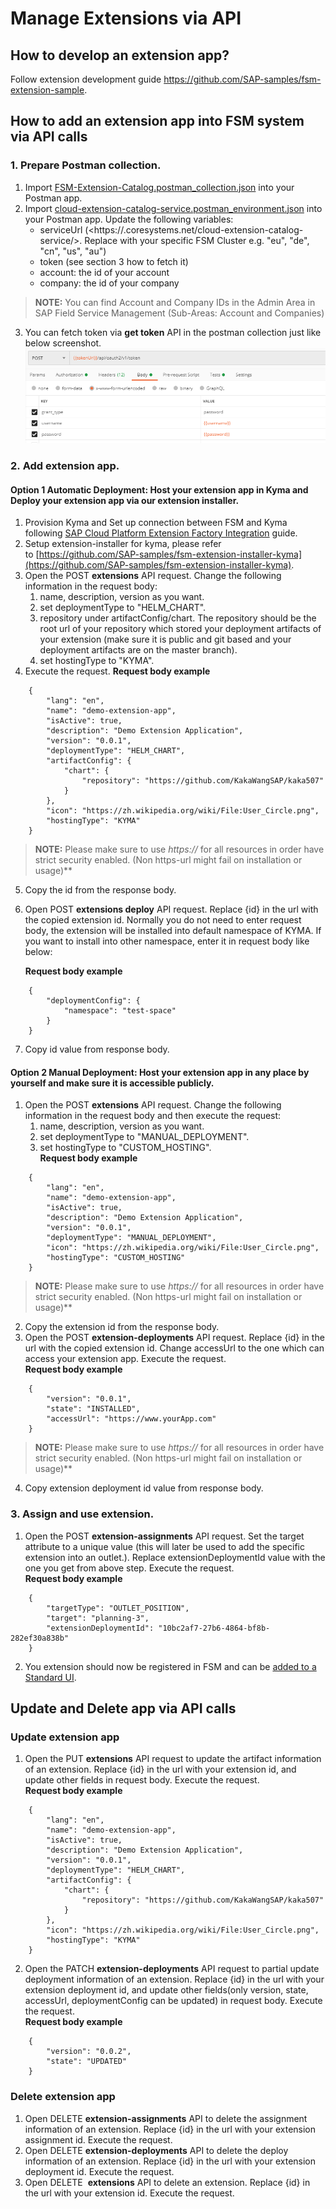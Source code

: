 # Manage Extensions via API
## How to develop an extension app?
Follow extension development guide https://github.com/SAP-samples/fsm-extension-sample.
## How to add an extension app into FSM system via API calls
### 1. Prepare Postman collection.
1. Import [FSM-Extension-Catalog.postman_collection.json](../postman/FSM-Extension-Catalog.postman_collection.json) into your Postman app. 
2. Import [cloud-extension-catalog-service.postman_environment.json](../postman/cloud-extension-catalog-service.postman_environment.json) into your Postman app.  Update the following variables:  
    - serviceUrl (<https://<CLUSTER>.coresystems.net/cloud-extension-catalog-service/>. Replace <CLUSTER> with your specific FSM Cluster e.g. "eu", "de", "cn", "us", "au")
    - token (see section 3 how to fetch it)
    - account: the id of your account
    - company: the id of your company

>**NOTE:** You can find Account and Company IDs in the Admin Area in SAP Field Service Management (Sub-Areas: Account and Companies)

3. You can fetch token via **get token** API in the postman collection just like below screenshot.  
![token](./token.png)
### 2. Add extension app.
#### Option 1 Automatic Deployment: Host your extension app in Kyma and Deploy your extension app via our extension installer.  
1. Provision Kyma and Set up connection between FSM and Kyma following [SAP Cloud Platform Extension Factory Integration](https://docs.coresystems.net/extensions-ui-plugins/cloud-platform-extension-factory-integration.html) guide.
2. Setup extension-installer for kyma, please refer to [https://github.com/SAP-samples/fsm-extension-installer-kyma](https://github.com/SAP-samples/fsm-extension-installer-kyma).
3. Open the POST **extensions** API request. Change the following information in the request body:
    1. name, description, version as you want.
    2. set deploymentType to "HELM_CHART".
    3. repository under artifactConfig/chart. The repository should be the root url of your repository which stored your deployment artifacts of your extension (make sure it is public and git based and your deployment artifacts are on the master branch).
    4. set hostingType to "KYMA".
4. Execute the request.
        **Request body example**
```
    {
        "lang": "en",
        "name": "demo-extension-app",
        "isActive": true,
        "description": "Demo Extension Application",
        "version": "0.0.1",
        "deploymentType": "HELM_CHART",
        "artifactConfig": {
            "chart": {
                "repository": "https://github.com/KakaWangSAP/kaka507"
            }
        },
        "icon": "https://zh.wikipedia.org/wiki/File:User_Circle.png",
        "hostingType": "KYMA"
    }
```
>**NOTE:** Please make sure to use *https://* for all resources in order have strict security enabled. (Non https-url might fail on installation or usage)**

5. Copy the id from the response body.
6. Open POST **extensions deploy** API request. Replace {id} in the url with the copied extension id. Normally you do not need to enter request body, the extension will be installed into default namespace of KYMA. If you want to install into other namespace, enter it in request body like below:

    **Request body example**
```
    {
        "deploymentConfig": {
            "namespace": "test-space"
        }
    }
```
7. Copy id value from response body.
#### Option 2 Manual Deployment: Host your extension app in any place by yourself and make sure it is accessible publicly.  
1. Open the POST **extensions** API request. Change the following information in the request body and then execute the request:  
    1. name, description, version as you want.  
    2. set deploymentType to "MANUAL_DEPLOYMENT".  
    3. set hostingType to "CUSTOM_HOSTING".  
    **Request body example**
```
    {
        "lang": "en",
        "name": "demo-extension-app",
        "isActive": true,
        "description": "Demo Extension Application",
        "version": "0.0.1",
        "deploymentType": "MANUAL_DEPLOYMENT",
        "icon": "https://zh.wikipedia.org/wiki/File:User_Circle.png",
        "hostingType": "CUSTOM_HOSTING"
    }
```
>**NOTE:** Please make sure to use *https://* for all resources in order have strict security enabled. (Non https-url might fail on installation or usage)**

2. Copy the extension id from the response body.
3. Open the POST **extension-deployments** API request. Replace {id} in the url with the copied extension id. Change accessUrl to the one which can access your extension app. Execute the request.  
    **Request body example**
```
    {
    	"version": "0.0.1",
    	"state": "INSTALLED",
        "accessUrl": "https://www.yourApp.com"
    }
```
>**NOTE:** Please make sure to use *https://* for all resources in order have strict security enabled. (Non https-url might fail on installation or usage)**
4. Copy extension deployment id value from response body.

### 3. Assign and use extension.

1. Open the POST **extension-assignments** API request. Set the target attribute to a unique value (this will later be used to add the specific extension into an outlet.). Replace extensionDeploymentId value with the one you get from above step.
Execute the request.  
    **Request body example**
```
    {
        "targetType": "OUTLET_POSITION",
        "target": "planning-3",
        "extensionDeploymentId": "10bc2af7-27b6-4864-bf8b-282ef30a838b"
    }
```
2. You extension should now be registered in FSM and can be [added to a Standard UI](https://docs.coresystems.net/shell/how-to-place-extensions.html). 

## Update and Delete app via API calls
### Update extension app
1. Open the PUT **extensions** API request to update the artifact information of an extension. Replace {id} in the url with your extension id, and update other fields in request body. Execute the request.  
    **Request body example**
```
    {
        "lang": "en",
        "name": "demo-extension-app",
        "isActive": true,
        "description": "Demo Extension Application",
        "version": "0.0.1",
        "deploymentType": "HELM_CHART",
        "artifactConfig": {
            "chart": {
                "repository": "https://github.com/KakaWangSAP/kaka507"
            }
        },
        "icon": "https://zh.wikipedia.org/wiki/File:User_Circle.png",
        "hostingType": "KYMA"
    }
```
2. Open the PATCH **extension-deployments** API request to partial update deployment information of an extension. Replace {id} in the url with your extension deployment id, and update other fields(only version, state, accessUrl, deploymentConfig can be updated) in request body. Execute the request.  
    **Request body example**
```
    {
        "version": "0.0.2",
        "state": "UPDATED"
    }
```
### Delete extension app
1. Open DELETE **extension-assignments** API to delete the assignment information of an extension. Replace {id} in the url with your extension assignment id. Execute the request.
2. Open DELETE **extension-deployments** API to delete the deploy information of an extension. Replace {id} in the url with your extension deployment id. Execute the request.
3. Open DELETE  **extensions** API to delete an extension. Replace {id} in the url with your extension id. Execute the request.
